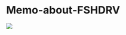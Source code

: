 # Memo-about-FSHDRV

<img src="https://github.com/Rhysess/Memo-about-FSHDRV/assets/90193309/cbdbc165-75d2-4184-9f4e-cc7ebc5e5758"/>
